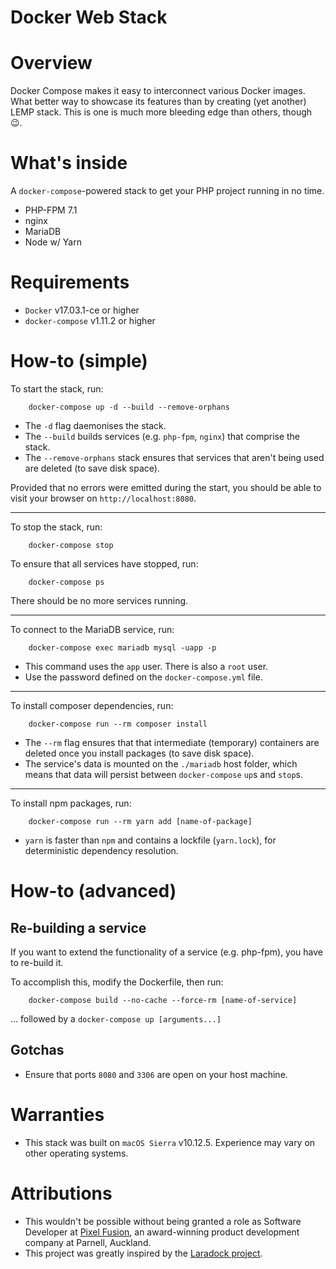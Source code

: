 # Docker Web Stack

# Overview

Docker Compose makes it easy to interconnect various Docker images. What better way to showcase its features than by
creating (yet another) LEMP stack. This is one is much more bleeding edge than others, though :wink:.

# What's inside

A `docker-compose`-powered stack to get your PHP project running in no time.

- PHP-FPM 7.1
- nginx
- MariaDB
- Node w/ Yarn


# Requirements

- `Docker` v17.03.1-ce or higher
- `docker-compose` v1.11.2 or higher


# How-to (simple)

To start the stack, run:

        docker-compose up -d --build --remove-orphans

- The `-d` flag daemonises the stack.
- The `--build` builds services (e.g. `php-fpm`, `nginx`) that comprise the stack.
- The `--remove-orphans` stack ensures that services that aren't being used are deleted (to save disk space).

Provided that no errors were emitted during the start, you should be able to visit your browser on `http://localhost:8080`.

---

To stop the stack, run:

        docker-compose stop

To ensure that all services have stopped, run:

        docker-compose ps

There should be no more services running.

---

To connect to the MariaDB service, run:

        docker-compose exec mariadb mysql -uapp -p

- This command uses the `app` user. There is also a `root` user.
- Use the password defined on the `docker-compose.yml` file.

---

To install composer dependencies, run:

        docker-compose run --rm composer install

- The `--rm` flag ensures that that intermediate (temporary) containers are deleted once you install packages (to save disk space).
- The service's data is mounted on the `./mariadb` host folder, which means that data will persist between `docker-compose` `up`s and `stop`s.

---

To install npm packages, run:

        docker-compose run --rm yarn add [name-of-package]

- `yarn` is faster than `npm` and contains a lockfile (`yarn.lock`), for deterministic dependency resolution.


# How-to (advanced)

## Re-building a service

If you want to extend the functionality of a service (e.g. php-fpm), you have to re-build it.

To accomplish this, modify the Dockerfile, then run:

        docker-compose build --no-cache --force-rm [name-of-service]

... followed by a `docker-compose up [arguments...]`


## Gotchas

- Ensure that ports `8080` and `3306` are open on your host machine.


# Warranties

- This stack was built on `macOS Sierra` v10.12.5. Experience may vary on other operating systems.


# Attributions

- This wouldn't be possible without being granted a role as Software Developer at [Pixel Fusion](https://pixelfusion.co.nz/),
an award-winning product development company at Parnell, Auckland.
- This project was greatly inspired by the [Laradock project](https://github.com/laradock/laradock).

